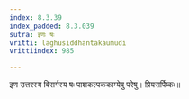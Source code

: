 ```yaml
---
index: 8.3.39
index_padded: 8.3.039
sutra: इणः षः
vritti: laghusiddhantakaumudi
vrittiindex: 985

---
```

इण उत्तरस्य विसर्गस्य षः पाशकल्पककाम्येषु परेषु। प्रियसर्पिष्कः॥